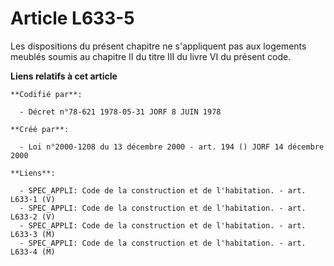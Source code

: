 # Article L633-5

Les dispositions du présent chapitre ne s'appliquent pas aux logements meublés soumis au chapitre II du titre III du livre VI
du présent code.

**Liens relatifs à cet article**

	**Codifié par**:

	  - Décret n°78-621 1978-05-31 JORF 8 JUIN 1978

	**Créé par**:

	  - Loi n°2000-1208 du 13 décembre 2000 - art. 194 () JORF 14 décembre 2000

	**Liens**:

	  - SPEC_APPLI: Code de la construction et de l'habitation. - art. L633-1 (V)
	  - SPEC_APPLI: Code de la construction et de l'habitation. - art. L633-2 (V)
	  - SPEC_APPLI: Code de la construction et de l'habitation. - art. L633-3 (M)
	  - SPEC_APPLI: Code de la construction et de l'habitation. - art. L633-4 (M)
